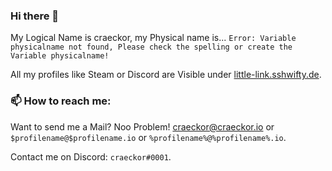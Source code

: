 ### Hi there 👋

<!--
**craeckor/craeckor** is a ✨ _special_ ✨ repository because its `README.md` (this file) appears on your GitHub profile.

Here are some ideas to get you started:

- 🔭 I’m currently working on ...
- 🌱 I’m currently learning ...
- 👯 I’m looking to collaborate on ...
- 🤔 I’m looking for help with ...
- 💬 Ask me about ...
- 📫 How to reach me: ...
- 😄 Pronouns: ...
- ⚡ Fun fact: ...
-->

My Logical Name is craeckor, my Physical name is... `Error: Variable physicalname not found, Please check the spelling or create the Variable physicalname!`

All my profiles like Steam or Discord are Visible under [little-link.sshwifty.de](https://little-link.sshwifty.de).

### 📫 How to reach me:

Want to send me a Mail? Noo Problem! [craeckor@craeckor.io](mailto:craeckor@craeckor.io) or `$profilename@$profilename.io` or `%profilename%@%profilename%.io`.

Contact me on Discord: `craeckor#0001`.
